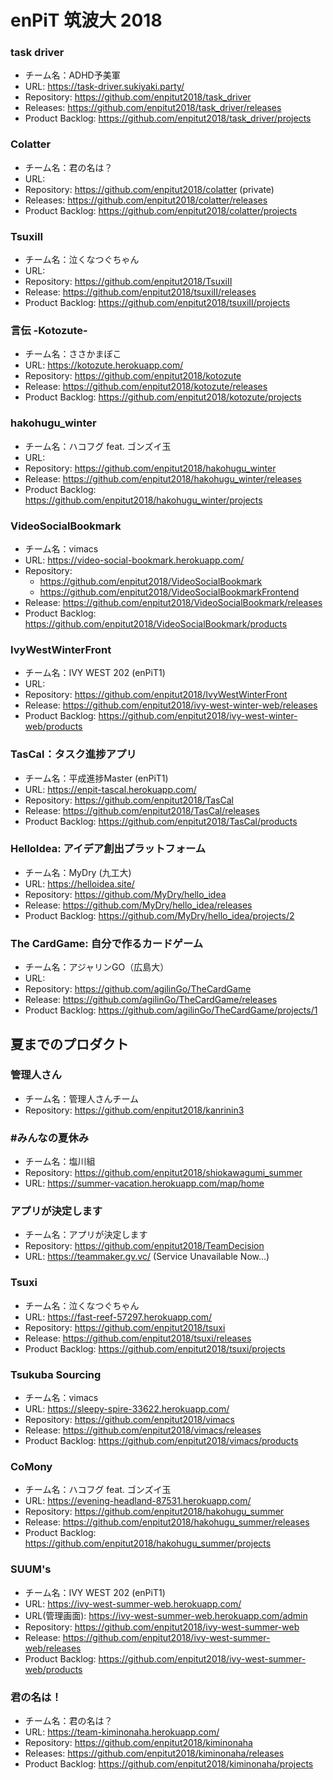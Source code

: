 # enPiT 筑波大 2018 

### task driver
* チーム名：ADHD予美軍
* URL: https://task-driver.sukiyaki.party/
* Repository: https://github.com/enpitut2018/task_driver
* Releases: https://github.com/enpitut2018/task_driver/releases
* Product Backlog: https://github.com/enpitut2018/task_driver/projects

### Colatter
* チーム名：君の名は？
* URL: 
* Repository: https://github.com/enpitut2018/colatter (private)
* Releases: https://github.com/enpitut2018/colatter/releases
* Product Backlog: https://github.com/enpitut2018/colatter/projects


### TsuxiII
* チーム名：泣くなつぐちゃん
* URL: 
* Repository: https://github.com/enpitut2018/TsuxiII
* Release: https://github.com/enpitut2018/tsuxiII/releases
* Product Backlog: https://github.com/enpitut2018/tsuxiII/projects

### 言伝 -Kotozute-
* チーム名：ささかまぼこ
* URL: https://kotozute.herokuapp.com/
* Repository: https://github.com/enpitut2018/kotozute
* Release: https://github.com/enpitut2018/kotozute/releases
* Product Backlog: https://github.com/enpitut2018/kotozute/projects

### hakohugu_winter
* チーム名：ハコフグ feat. ゴンズイ玉
* URL: 
* Repository: https://github.com/enpitut2018/hakohugu_winter
* Release: https://github.com/enpitut2018/hakohugu_winter/releases
* Product Backlog: https://github.com/enpitut2018/hakohugu_winter/projects

### VideoSocialBookmark
* チーム名：vimacs
* URL: https://video-social-bookmark.herokuapp.com/
* Repository: 
   * https://github.com/enpitut2018/VideoSocialBookmark
   * https://github.com/enpitut2018/VideoSocialBookmarkFrontend
* Release: https://github.com/enpitut2018/VideoSocialBookmark/releases
* Product Backlog: https://github.com/enpitut2018/VideoSocialBookmark/products

### IvyWestWinterFront
* チーム名：IVY WEST 202 (enPiT1)
* URL: 
* Repository: https://github.com/enpitut2018/IvyWestWinterFront
* Release: https://github.com/enpitut2018/ivy-west-winter-web/releases
* Product Backlog: https://github.com/enpitut2018/ivy-west-winter-web/products
 
### TasCal：タスク進捗アプリ
* チーム名：平成進捗Master (enPiT1)
* URL: https://enpit-tascal.herokuapp.com/
* Repository: https://github.com/enpitut2018/TasCal
* Release: https://github.com/enpitut2018/TasCal/releases
* Product Backlog: https://github.com/enpitut2018/TasCal/products

### HelloIdea: アイデア創出プラットフォーム
* チーム名：MyDry (九工大)
* URL: https://helloidea.site/
* Repository: https://github.com/MyDry/hello_idea
* Release: https://github.com/MyDry/hello_idea/releases
* Product Backlog: https://github.com/MyDry/hello_idea/projects/2

### The CardGame: 自分で作るカードゲーム
* チーム名：アジャリンGO（広島大）
* URL: 
* Repository: https://github.com/agilinGo/TheCardGame
* Release: https://github.com/agilinGo/TheCardGame/releases
* Product Backlog: https://github.com/agilinGo/TheCardGame/projects/1


## 夏までのプロダクト
### 管理人さん
 * チーム名：管理人さんチーム
 * Repository: https://github.com/enpitut2018/kanrinin3

### #みんなの夏休み
 * チーム名：塩川組
 * Repository: https://github.com/enpitut2018/shiokawagumi_summer
 * URL: https://summer-vacation.herokuapp.com/map/home

### アプリが決定します
 * チーム名：アプリが決定します
 * Repository: https://github.com/enpitut2018/TeamDecision
 * URL: https://teammaker.gv.vc/ (Service Unavailable Now...)
 
 ### Tsuxi
* チーム名：泣くなつぐちゃん
* URL: https://fast-reef-57297.herokuapp.com/
* Repository: https://github.com/enpitut2018/tsuxi
* Release: https://github.com/enpitut2018/tsuxi/releases
* Product Backlog: https://github.com/enpitut2018/tsuxi/projects

### Tsukuba Sourcing
* チーム名：vimacs
* URL: https://sleepy-spire-33622.herokuapp.com/
* Repository: https://github.com/enpitut2018/vimacs
* Release: https://github.com/enpitut2018/vimacs/releases
* Product Backlog: https://github.com/enpitut2018/vimacs/products

### CoMony
* チーム名：ハコフグ feat. ゴンズイ玉
* URL: https://evening-headland-87531.herokuapp.com/
* Repository: https://github.com/enpitut2018/hakohugu_summer
* Release: https://github.com/enpitut2018/hakohugu_summer/releases
* Product Backlog: https://github.com/enpitut2018/hakohugu_summer/projects

### SUUM's
* チーム名：IVY WEST 202 (enPiT1)
* URL: https://ivy-west-summer-web.herokuapp.com/
* URL(管理画面): https://ivy-west-summer-web.herokuapp.com/admin
* Repository: https://github.com/enpitut2018/ivy-west-summer-web
* Release: https://github.com/enpitut2018/ivy-west-summer-web/releases
* Product Backlog: https://github.com/enpitut2018/ivy-west-summer-web/products

### 君の名は！
* チーム名：君の名は？
* URL: https://team-kiminonaha.herokuapp.com/
* Repository: https://github.com/enpitut2018/kiminonaha
* Releases: https://github.com/enpitut2018/kiminonaha/releases
* Product Backlog: https://github.com/enpitut2018/kiminonaha/projects

